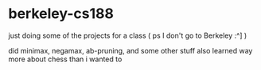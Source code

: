 # berkeley-cs188
just doing some of the projects for a class ( ps I don't go to Berkeley :^] )

did minimax, negamax, ab-pruning, and some other stuff
also learned way more about chess than i wanted to
